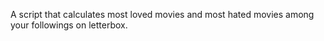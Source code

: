 A script that calculates most loved movies and most hated movies among your followings on letterbox. 
